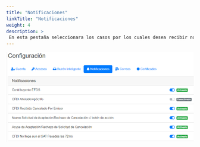 ```yaml
---
title: "Notificaciones"
linkTitle: "Notificaciones"
weight: 4
description: >
 En esta pestaña seleccionara los casos por los cuales desea recibir notificaciones por correo electrónico.
---
```


![IMG](notificaciones.png)